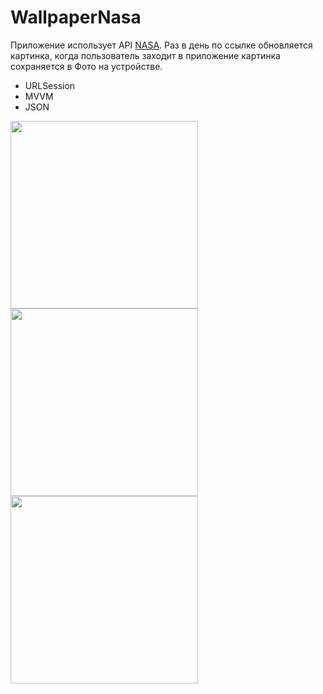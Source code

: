 # WallpaperNasa

Приложение использует API [NASA](https://api.nasa.gov). Раз в день по ссылке обновляется картинка, когда пользователь заходит в приложение картинка сохраняется в Фото на устройстве.

- URLSession
- MVVM
- JSON


<img src="https://user-images.githubusercontent.com/81886542/133325354-84c28b57-f232-4dbb-8e56-4d927c2f7092.png" width="300" />
<img src="https://user-images.githubusercontent.com/81886542/133325359-1e565d6a-0fff-44ec-8245-f71b11587a8e.png" width="300" />
<img src="https://user-images.githubusercontent.com/81886542/133325361-01c5c421-b0b6-4d63-81d0-06cb5df9ce0f.png" width="300" />


